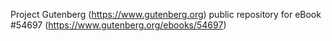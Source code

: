Project Gutenberg (https://www.gutenberg.org) public repository for
eBook #54697 (https://www.gutenberg.org/ebooks/54697)
